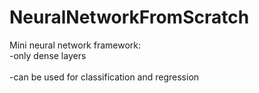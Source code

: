 # NeuralNetworkFromScratch
Mini neural network framework:<br/>
-only dense layers<br/><br/>
-can be used for classification and regression<br/>

